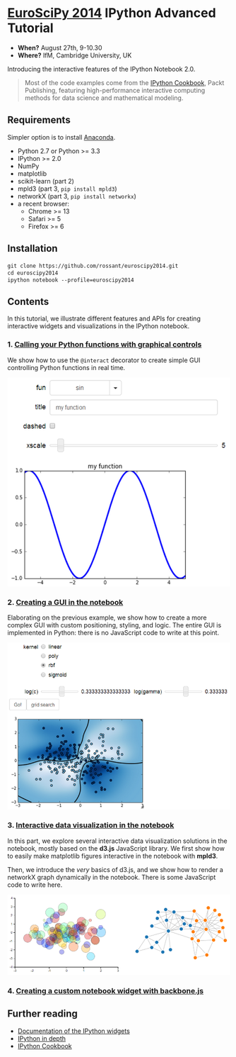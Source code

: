 [EuroSciPy 2014](https://www.euroscipy.org/2014/schedule/presentation/60/) IPython Advanced Tutorial
========================================

* **When?** August 27th, 9-10.30
* **Where?** IfM, Cambridge University, UK

Introducing the interactive features of the IPython Notebook 2.0.

> Most of the code examples come from the [IPython Cookbook](http://ipython-books.github.io), Packt Publishing, featuring high-performance interactive computing methods for data science and mathematical modeling.

## Requirements

Simpler option is to install [Anaconda](https://store.continuum.io/cshop/anaconda/).

* Python 2.7 or Python >= 3.3
* IPython >= 2.0
* NumPy
* matplotlib
* scikit-learn (part 2)
* mpld3 (part 3, `pip install mpld3`)
* networkX (part 3, `pip install networkx`)
* a recent browser:
    * Chrome >= 13
    * Safari >= 5
    * Firefox >= 6


## Installation

```
git clone https://github.com/rossant/euroscipy2014.git
cd euroscipy2014
ipython notebook --profile=euroscipy2014
```


## Contents

In this tutorial, we illustrate different features and APIs for creating interactive widgets and visualizations in the IPython notebook.



### 1. [**Calling your Python functions with graphical controls**](http://nbviewer.ipython.org/github/rossant/euroscipy2014/blob/master/01_interact.ipynb)

We show how to use the `@interact` decorator to create simple GUI controlling Python functions in real time.

![Part 1](screenshots/screen1.png)
    
### 2. [**Creating a GUI in the notebook**](http://nbviewer.ipython.org/github/rossant/euroscipy2014/blob/master/02_gui.ipynb)
    
Elaborating on the previous example, we show how to create a more complex GUI with custom positioning, styling, and logic. The entire GUI is implemented in Python: there is no JavaScript code to write at this point.

![Part 2](screenshots/screen2.png)
    
### 3. [**Interactive data visualization in the notebook**](http://nbviewer.ipython.org/github/rossant/euroscipy2014/blob/master/03_dataviz.ipynb)

In this part, we explore several interactive data visualization solutions in the notebook, mostly based on the **d3.js** JavaScript library. We first show how to easily make matplotlib figures interactive in the notebook with **mpld3**.

Then, we introduce the *very* basics of d3.js, and we show how to render a networkX graph dynamically in the notebook. There is some JavaScript code to write here.

![Part 3](screenshots/screen3.png)
    
### 4. [**Creating a custom notebook widget with backbone.js**](http://nbviewer.ipython.org/github/rossant/euroscipy2014/blob/master/04_custom.ipynb)


## Further reading

* [Documentation of the IPython widgets](http://nbviewer.ipython.org/github/ipython/ipython/blob/master/examples/Interactive%20Widgets/Index.ipynb)
* [IPython in depth](http://nbviewer.ipython.org/github/ipython/ipython-in-depth/tree/master/examples/Interactive%20Widgets/)
* [IPython Cookbook](http://ipython-books.github.io)

